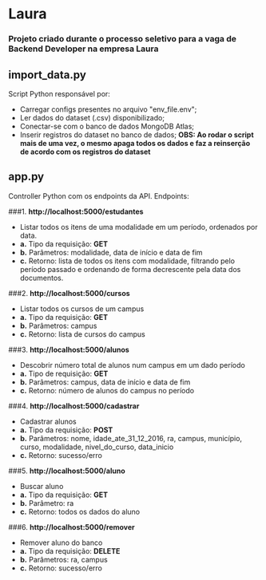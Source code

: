 # Laura

### Projeto criado durante o processo seletivo para a vaga de Backend Developer na empresa Laura

## import_data.py
Script Python responsável por:
- Carregar configs presentes no arquivo "env_file.env";
- Ler dados do dataset (.csv) disponibilizado;
- Conectar-se com o banco de dados MongoDB Atlas;
- Inserir registros do dataset no banco de dados;
**OBS: Ao rodar o script mais de uma vez, o mesmo apaga todos os dados e faz a reinserção de acordo com os registros do dataset**

## app.py
Controller Python com os endpoints da API. Endpoints:

###1. **http://localhost:5000/estudantes**
  - Listar todos os itens de uma modalidade em um período, ordenados por data.
  - **a.** Tipo da requisição: **GET**
  - **b.** Parâmetros: modalidade, data de início e data de fim
  - **c.** Retorno: lista de todos os itens com modalidade, filtrando pelo período passado e ordenando de forma decrescente pela data dos documentos.

###2. **http://localhost:5000/cursos**
  - Listar todos os cursos de um campus
  - **a.** Tipo da requisição: **GET**
  - **b.** Parâmetros: campus
  - **c.** Retorno: lista de cursos do campus

###3. **http://localhost:5000/alunos** 
  - Descobrir número total de alunos num campus em um dado período
  - **a.** Tipo de requisição: **GET**
  - **b.** Parâmetros: campus, data de início e data de fim
  - **c.** Retorno: número de alunos do campus no período

###4. **http://localhost:5000/cadastrar** 
  - Cadastrar alunos
  - **a.** Tipo da requisição: **POST**
  - **b.** Parâmetros: nome, idade_ate_31_12_2016, ra, campus, município, curso, modalidade, nivel_do_curso, data_inicio
  - **c.** Retorno: sucesso/erro

###5. **http://localhost:5000/aluno** 
  - Buscar aluno
  - **a.** Tipo da requisição: **GET**
  - **b.** Parâmetro: ra
  - **c.** Retorno: todos os dados do aluno

###6. **http://localhost:5000/remover** 
  - Remover aluno do banco
  - **a.** Tipo da requisição: **DELETE**
  - **b.** Parâmetros: ra, campus
  - **c.** Retorno: sucesso/erro
